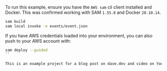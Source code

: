 To run this example, ensure you have the `AWS sam` cli client installed and Docker. This was confirmed working with SAM `1.55.0` and Docker `20.10.14`.

```bash
sam build
sam local invoke -e events/event.json
```

If you have AWS credentials loaded into your environment, you can also push to your AWS account with:

```bash
sam deploy --guided
``

This is an example project for a blog post on dave.dev and video on YouTube. This was generated also for the AWS Community Builders programme by David Gee (dave.dev / built.fm) in spare time.
